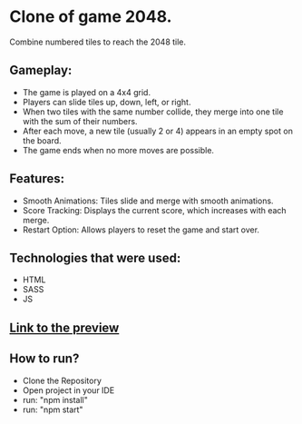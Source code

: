 # Clone of game 2048.
  Combine numbered tiles to reach the 2048 tile.

## Gameplay:
  - The game is played on a 4x4 grid.
  - Players can slide tiles up, down, left, or right.
  - When two tiles with the same number collide, they merge into one tile with the sum of their numbers.
  - After each move, a new tile (usually 2 or 4) appears in an empty spot on the board.
  - The game ends when no more moves are possible.

## Features:
  - Smooth Animations: Tiles slide and merge with smooth animations.
  - Score Tracking: Displays the current score, which increases with each merge.
  - Restart Option: Allows players to reset the game and start over.

## Technologies that were used:
  - HTML
  - SASS
  - JS

## [Link to the preview](https://vazilx.github.io/2048_portfolio/)

## How to run?
  - Clone the Repository
  - Open project in your IDE
  - run: "npm install"
  - run: "npm start"
